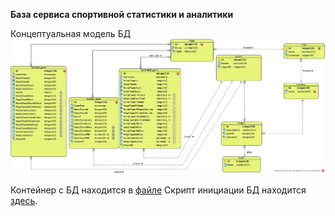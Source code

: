 **База сервиса спортивной статистики и аналитики**

Концептуальная модель БД
![](sport_db_erd.jpg)

Контейнер с БД находится в [файле](docker-compose.yaml)
Скрипт инициации БД находится [здесь](start_db.sql).